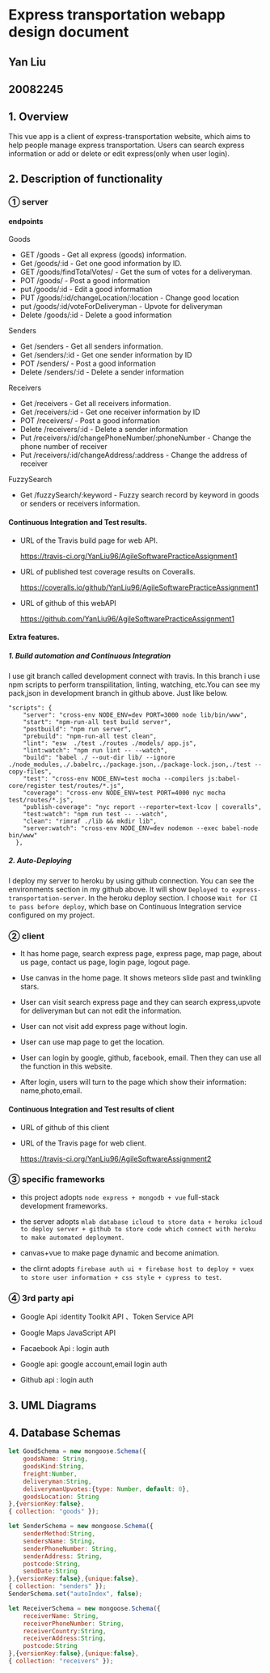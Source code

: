 # Express transportation webapp design document

## Yan Liu

## 20082245

## 1. Overview

This vue app is a client of express-transportation website, which aims to help people manage express transportation. Users can search express information or add or delete or edit express(only when user login).

## 2. Description of functionality

### ① server

#### endpoints

Goods

 + GET /goods - Get all express (goods) information.
 + Get /goods/:id - Get one good information by ID.
 + GET /goods/findTotalVotes/ - Get the sum of votes for a deliveryman.
 + POT /goods/ - Post a good information
 + put /goods/:id - Edit a good information
 + PUT /goods/:id/changeLocation/:location - Change good location
 + put /goods/:id/voteForDeliveryman - Upvote for deliveryman
 + Delete /goods/:id - Delete a good information

Senders

+ Get /senders - Get all senders information.
+ Get /senders/:id - Get one sender information by ID
+ POT /senders/ - Post a good information
+ Delete /senders/:id - Delete a sender information

Receivers

+ Get /receivers - Get all receivers information.
+ Get /receivers/:id - Get one receiver information by ID
+ POT /receivers/ - Post a good information
+ Delete /receivers/:id - Delete a sender information
+ Put /receivers/:id/changePhoneNumber/:phoneNumber - Change the phone number of receiver
+ Put /receivers/:id/changeAddress/:address - Change the address of receiver

FuzzySearch

+ Get /fuzzySearch/:keyword - Fuzzy search record by keyword in goods or senders or receivers information.

#### Continuous Integration and Test results.

+ URL of the Travis build page for web API.

  https://travis-ci.org/YanLiu96/AgileSoftwarePracticeAssignment1


+ URL of published test coverage results on Coveralls.  

  https://coveralls.io/github/YanLiu96/AgileSoftwarePracticeAssignment1

+ URL of github of this webAPI

  https://github.com/YanLiu96/AgileSoftwarePracticeAssignment1


#### Extra features.

##### 1. Build automation and Continuous Integration 

I use git branch called development connect with travis. In this branch i use npm scripts to perform transpilitation, linting, watching, etc.You can see my pack,json in development branch in github above. Just like below.

```javascipt
"scripts": {
    "server": "cross-env NODE_ENV=dev PORT=3000 node lib/bin/www",
    "start": "npm-run-all test build server",
    "postbuild": "npm run server",
    "prebuild": "npm-run-all test clean",
    "lint": "esw  ./test ./routes ./models/ app.js",
    "lint:watch": "npm run lint -- --watch",
    "build": "babel ./ --out-dir lib/ --ignore ./node_modules,./.babelrc,./package.json,./package-lock.json,./test --copy-files",
    "test": "cross-env NODE_ENV=test mocha --compilers js:babel-core/register test/routes/*.js",
    "coverage": "cross-env NODE_ENV=test PORT=4000 nyc mocha test/routes/*.js",
    "publish-coverage": "nyc report --reporter=text-lcov | coveralls",
    "test:watch": "npm run test -- --watch",
    "clean": "rimraf ./lib && mkdir lib",
    "server:watch": "cross-env NODE_ENV=dev nodemon --exec babel-node bin/www"
  },
```

##### 2. Auto-Deploying

I deploy my server to heroku by using github connection. You can see the environments section in my github above. It will show `Deployed to express-transportation-server`. In the heroku deploy section. I choose `Wait for CI to pass before deploy`, which base on Continuous Integration service configured on my project.

### ② client

+ It has home page, search express page, express page, map page, about us page, contact us page, login page, logout page.

+ Use canvas in the home page. It shows meteors slide past and twinkling stars.

+ User can visit search express page and they can search express,upvote for deliveryman  but can not edit the information.

+ User can not visit add express page without login.

+ User can use map page to get the location.

+ User can login by google, github, facebook, email. Then they can use all the function in this website.

+ After login, users will turn to the page which show their information: name,photo,email.

#### Continuous Integration and Test results of client

+ URL of github of this client



+ URL of the Travis  page for web client.

  https://travis-ci.org/YanLiu96/AgileSoftwareAssignment2

### ③ specific frameworks

+ this project adopts `node express + mongodb + vue` full-stack development frameworks.

+ the server adopts `mlab database icloud to store data + heroku icloud to deploy server + github to store code which connect with heroku to make automated deployment`.

+ canvas+vue to make page dynamic and become animation.

+ the clirnt adopts `firebase auth ui + firebase host to deploy + vuex to store user information + css style + cypress to test`.

### ④ 3rd party api

+ Google Api :identity Toolkit API 、Token Service API

+ Google Maps JavaScript API

+ Facaebook Api : login auth

+ Google api: google account,email login auth

+ Github api : login auth

## 3. UML Diagrams

## 4. Database Schemas

```javascript
let GoodSchema = new mongoose.Schema({
    goodsName: String,
    goodsKind:String,
    freight:Number,
    deliveryman:String,
    deliverymanUpvotes:{type: Number, default: 0},
    goodsLocation: String
},{versionKey:false},
{ collection: "goods" });

let SenderSchema = new mongoose.Schema({
    senderMethod:String,
    sendersName: String,
    senderPhoneNumber: String,
    senderAddress: String,
    postcode:String,
    sendDate:String
},{versionKey:false},{unique:false},
{ collection: "senders" });
SenderSchema.set("autoIndex", false);

let ReceiverSchema = new mongoose.Schema({
    receiverName: String,
    receiverPhoneNumber: String,
    receiverCountry:String,
    receiverAddress:String,
    postcode:String
},{versionKey:false},{unique:false},
{ collection: "receivers" });
```